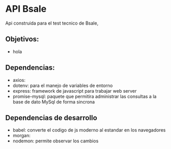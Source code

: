 <h1 >API Bsale</h1>
<p> Api construida para el test tecnico de Bsale,</p>
<h2>Objetivos:</h2>
<ul>
<li>hola</li>
</ul>

<h2>Dependencias:</h2>
<ul>
  <li>axios:</li>
  <li>dotenv: para el manejo de variables de entorno</li>
  <li>express: framework de javascript para trabajar web server</li>
  <li>promise-mysql: paquete que permitira administrar las consultas a la base de dato MySql de forma sincrona</li>
</ul>

<h2>Dependencias de desarrollo</h2>
<ul>
  <li>babel: converte el codigo de js moderno al estandar en los navegadores</li>
  <li>morgan:</li>
  <li>nodemon: permite observar los cambios</li>
</ul>
